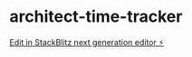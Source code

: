 # architect-time-tracker

[Edit in StackBlitz next generation editor ⚡️](https://stackblitz.com/~/github.com/jonaskrieg/architect-time-tracker)